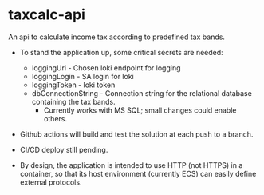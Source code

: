 # taxcalc-api

An api to calculate income tax according to predefined tax bands.

- To stand the application up, some critical secrets are needed:
  - loggingUri - Chosen loki endpoint for logging
  - loggingLogin - SA login for loki
  - loggingToken - loki token
  - dbConnectionString - Connection string for the relational database containing the tax bands.
    - Currently works with MS SQL; small changes could enable others.

- Github actions will build and test the solution at each push to a branch.
- CI/CD deploy still pending.
- By design, the application is intended to use HTTP (not HTTPS) in a container, so that its host environment (currently ECS) can easily define external protocols.
